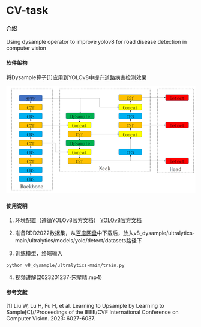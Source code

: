 # CV-task

#### 介绍
Using dysample operator to improve yolov8 for road disease detection in computer vision

#### 软件架构
将Dysample算子[1]应用到YOLOv8中提升道路病害检测效果

![输入图片说明](v8_dysample/image.png)

#### 使用说明

1.  环境配置（遵循YOLOv8官方文档）
[YOLOv8官方文档](https://docs.ultralytics.com/)

2.  准备RDD2022数据集，从[百度网盘](https://pan.baidu.com/s/1HfNSejaVJ9ZdXTGO2NrSDg?pwd=1q5z)中下载后，放入v8_dysample/ultralytics-main/ultralytics/models/yolo/detect/datasets路径下


3.  训练模型，终端输入

```
python v8_dysample/ultralytics-main/train.py
```


4.  视频讲解(2023201237-宋星晴.mp4)


#### 参考文献
[1] Liu W, Lu H, Fu H, et al. Learning to Upsample by Learning to Sample[C]//Proceedings of the IEEE/CVF International Conference on Computer Vision. 2023: 6027-6037. 
